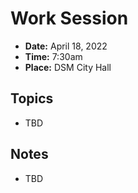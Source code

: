 # Work Session

- **Date:** April 18, 2022
- **Time:** 7:30am
- **Place:** DSM City Hall

## Topics

- TBD

## Notes

- TBD
